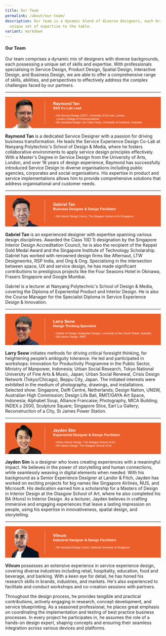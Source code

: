 ```yaml
---
title: Our Team
permalink: /about/our-team/
description: Our team is a dynamic blend of diverse designers, each bringing a
  unique set of expertise to the table.
variant: markdown
---
```

#### **Our Team**
Our team comprises a dynamic mix of designers with diverse backgrounds, each possessing a unique set of skills and expertise. With professionals specialising in Service Design, Product Design, Spatial Design, Interactive Design, and Business Design, we are able to offer a comprehensive range of skills, abilities, and perspectives to effectively address the complex challenges faced by our partners.

---

![](/images/About/about_raymond%203.jpg)

**Raymond Tan** is a dedicated Service Designer with a passion for driving business transformation. He leads the Service Experience Design Co-Lab at Nanyang Polytechnic's School of Design & Media, where he fosters collaborative environments to apply service design principles effectively. With a Master's Degree in Service Design from the University of Arts, London, and over 16 years of design experience, Raymond has successfully introduced Service Design to diverse organisations including public agencies, corporates and social organisations. His expertise in product and service implementations allows him to provide comprehensive solutions that address organisational and customer needs.

---

![](/images/About/about_gabriel%203.jpg)

**Gabriel Tan** is an experienced designer with expertise spanning various design disciplines. Awarded the Class 1(ID 1) designation by the Singapore Interior Design Accreditation Council, he is also the recipient of the Keppel Gold Medal Award and the Singapore Institute of Technology Scholarship. Gabriel has worked with renowned design firms like Afternaut, LTW Designworks, RSP India, and Ong & Ong. Specialising in the intersection between space, UX and service design, he has made significant contributions to prestigious projects like the Four Seasons Hotel in Okinawa, Frasers Singapore and Google Mumbai. 

Gabriel is a lecturer at Nanyang Polytechnic's School of Design & Media, covering the Diploma of Experiential Product and Interior Design. He is also the Course Manager for the Specialist Diploma in Service Experience Design & Innovation.

---

![](/images/About/about_larry%202.jpg)

**Larry Seow** initiates methods for driving critical foresight thinking, for heightening people’s ambiguity tolerance. He led and participated in workshops: Innovation for Productivity Programme in the Public Sector, Ministry of Manpower, Indonesia; Urban Social Research, Tokyo National University of Fine Arts & Music, Japan; Urban Social Renewal, Crisis Design Network (Tokyo/Chicago), Beppu City, Japan. The initiated interests were exhibited in the medium of photography, drawings, and installations. Selected show: Singapore, Delft Centre, Netherlands; Design Nation, UNSW, Australian High Commission; Design Life Bali, RMIT/GAYA Art Space, Indonesia; Alphabet Soup, Alliance Francaise; Photography, MICA Building; INDEX.s 2000, Sculpture Square; Singapore Slice, Earl Lu Gallery; Reconstruction of a City, St James Power Station.

---
![](/images/About/About_Jayden_3.jpg)

**Jayden Sim** is a designer who loves creating experiences with a meaningful impact. He believes in the power of storytelling and human connections, while seamlessly weaving in digital elements when needed. With his background as a Senior Experience Designer at Landor & Fitch, Jayden has worked on exciting projects for big names like Singapore Airlines, NUS, and Microsoft. His dedication earned him a scholarship for a Masters of Design in Interior Design at the Glasgow School of Art, where he also completed his BA (Hons) in Interior Design. As a lecturer, Jayden believes in crafting immersive and engaging experiences that leave a lasting impression on people, using his expertise in innovativeness, spatial design, and storytelling.

---

![](/images/About/about_vilvum%202.jpg)

**Vilvum** possesses an extensive experience in service experience design, covering diverse industries including retail, hospitality, education, food and beverage, and banking. With a keen eye for detail, he has honed his research skills in brands, industries, and markets. He's also experienced to facilitate and conduct workshops and co-creation sessions with partners.

Throughout the design process, he provides tangible and practical contributions, actively engaging in research, concept development, and service blueprinting. As a seasoned professional, he places great emphasis on coordinating the implementation and testing of best practice business processes. In every project he participates in, he assumes the role of a hands-on design expert, shaping concepts and ensuring their seamless integration across various devices and platforms.